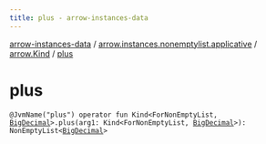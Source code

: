 ```yaml
---
title: plus - arrow-instances-data
---
```


[arrow-instances-data](../../index.html) / [arrow.instances.nonemptylist.applicative](../index.html) / [arrow.Kind](index.html) / [plus](./plus.html)

# plus

`@JvmName("plus") operator fun Kind<ForNonEmptyList, `[`BigDecimal`](http://docs.oracle.com/javase/6/docs/api/java/math/BigDecimal.html)`>.plus(arg1: Kind<ForNonEmptyList, `[`BigDecimal`](http://docs.oracle.com/javase/6/docs/api/java/math/BigDecimal.html)`>): NonEmptyList<`[`BigDecimal`](http://docs.oracle.com/javase/6/docs/api/java/math/BigDecimal.html)`>`